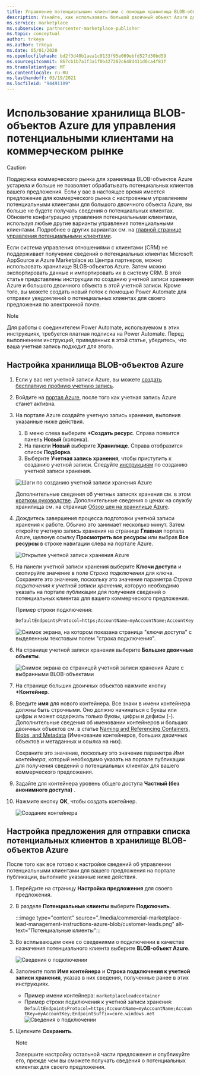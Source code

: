 ```yaml
---
title: Управление потенциальными клиентами с помощью хранилища BLOB-объектов Azure — коммерческий рынок Майкрософт
description: Узнайте, как использовать большой двоичный объект Azure для управления потенциальными клиентами для Microsoft AppSource и Azure Marketplace.
ms.service: marketplace
ms.subservice: partnercenter-marketplace-publisher
ms.topic: conceptual
author: trkeya
ms.author: trkeya
ms.date: 05/01/2020
ms.openlocfilehash: bd2f3d40b1aea1c0133f95e069ebfd527d30bd59
ms.sourcegitcommit: 867cb1b7a1f3a1f0b427282c648d411d0ca4f81f
ms.translationtype: MT
ms.contentlocale: ru-RU
ms.lasthandoff: 03/19/2021
ms.locfileid: "94491109"
---
```

# <a name="use-azure-blob-storage-to-manage-commercial-marketplace-leads"></a>Использование хранилища BLOB-объектов Azure для управления потенциальными клиентами на коммерческом рынке

>[!Caution]
>Поддержка коммерческого рынка для хранилища BLOB-объектов Azure устарела и больше не позволяет обрабатывать потенциальных клиентов вашего предложения. Если у вас в настоящее время имеется предложение для коммерческого рынка с настроенным управлением потенциальными клиентами для большого двоичного объекта Azure, вы больше не будете получать сведения о потенциальных клиентах. Обновите конфигурацию управления потенциальными клиентами, используя любые другие варианты управления потенциальными клиентами. Подробнее о других вариантах см. на [главной странице управления потенциальными клиентами](./commercial-marketplace-get-customer-leads.md).

 Если система управления отношениями с клиентами (CRM) не поддерживает получение сведений о потенциальных клиентах Microsoft AppSource и Azure Marketplace из Центра партнеров, можно использовать хранилище BLOB-объектов Azure. Затем можно экспортировать данные и импортировать их в систему CRM. В этой статье представлены инструкции по созданию учетной записи хранения Azure и большого двоичного объекта в этой учетной записи. Кроме того, вы можете создать новый поток с помощью Power Automate для отправки уведомлений о потенциальных клиентах для своего предложения по электронной почте.

>[!NOTE]
>Для работы с соединителем Power Automate, используемом в этих инструкциях, требуется платная подписка на Power Automate. Перед выполнением инструкций, приведенных в этой статье, убедитесь, что ваша учетная запись подходит для этого.

## <a name="configure-azure-blob-storage"></a>Настройка хранилища BLOB-объектов Azure

1. Если у вас нет учетной записи Azure, вы можете [создать бесплатную пробную учетную запись](https://azure.microsoft.com/pricing/free-trial/).

2. Войдите на [портал Azure](https://portal.azure.com), после того как учетная запись Azure станет активна.

3. На портале Azure создайте учетную запись хранения, выполнив указанные ниже действия.  
    1. В меню слева выберите **+Создать ресурс**.  Справа появится панель **Новый** (колонка).
    2. На панели **Новый** выберите **Хранилище**.  Справа отобразится список **Подборка**.
    3. Выберите **Учетная запись хранения**, чтобы приступить к созданию учетной записи.  Следуйте [инструкциям](../../storage/common/storage-account-create.md?tabs=azure-portal) по созданию учетной записи хранения.

    ![Шаги по созданию учетной записи хранения Azure](./media/commercial-marketplace-lead-management-instructions-azure-blob/azure-storage-create.png)

    Дополнительные сведения об учетных записях хранения см. в этом [кратком руководстве](../../storage/blobs/storage-quickstart-blobs-portal.md).  Дополнительные сведения о ценах на службу хранилища см. на странице [Обзор цен на хранилище Azure](https://azure.microsoft.com/pricing/details/storage/).

4. Дождитесь завершения процесса подготовки учетной записи хранения к работе. Обычно это занимает несколько минут.  Затем откройте учетную запись хранения на странице **Главная** портала Azure, щелкнув ссылку **Просмотреть все ресурсы** или выбрав **Все ресурсы** в строке навигации слева на портале Azure.

    ![Открытие учетной записи хранения Azure](./media/commercial-marketplace-lead-management-instructions-azure-blob/azure-storage-access.png)

5. На панели учетной записи хранения выберите **Ключи доступа** и скопируйте значение в поле *Строка подключения* для ключа. Сохраните это значение, поскольку это значение параметра *Строка подключения к учетной записи хранения*, которую необходимо указать на портале публикации для получения сведений о потенциальных клиентах для вашего коммерческого предложения.

     Пример строки подключения:

     ```sql
     DefaultEndpointsProtocol=https;AccountName=myAccountName;AccountKey=myAccountKey;EndpointSuffix=core.windows.net
     ```

    ![Снимок экрана, на котором показана страница "ключи доступа" с выделенным текстовым полем "строка подключения".](./media/commercial-marketplace-lead-management-instructions-azure-blob/azure-storage-keys-2.png)

6. На странице учетной записи хранения выберите **Большие двоичные объекты**.

   ![Снимок экрана со страницей учетной записи хранения Azure с выбранными BLOB-объектами](./media/commercial-marketplace-lead-management-instructions-azure-blob/select-blobs.png)

7. На странице больших двоичных объектов нажмите кнопку **+Контейнер**.

8. Введите **имя** для нового контейнера. Все знаки в имени контейнера должны быть строчными. Оно должно начинаться с буквы или цифры и может содержать только буквы, цифры и дефисы (-). Дополнительные сведения об именовании контейнеров и больших двоичных объектов см. в статье [Naming and Referencing Containers, Blobs, and Metadata](/rest/api/storageservices/naming-and-referencing-containers--blobs--and-metadata) (Именование контейнеров, больших двоичных объектов и метаданных и ссылка на них).

    Сохраните это значение, поскольку это значение параметра *Имя контейнера*, который необходимо указать на портале публикации для получения сведений о потенциальных клиентах для вашего коммерческого предложения.

9. Задайте для контейнера уровень общего доступа **Частный (без анонимного доступа)** .

10. Нажмите кнопку **ОК**, чтобы создать контейнер.

    ![Создание контейнера](./media/commercial-marketplace-lead-management-instructions-azure-blob/new-container.png)

## <a name="configure-your-offer-to-send-leads-to-azure-blob-storage"></a>Настройка предложения для отправки списка потенциальных клиентов в хранилище BLOB-объектов Azure

После того как все готово к настройке сведений об управлении потенциальными клиентами для вашего предложения на портале публикации, выполните указанные ниже действия.

1. Перейдите на страницу **Настройка предложения** для своего предложения.
2. В разделе **Потенциальные клиенты** выберите **Подключить**.

    :::image type="content" source="./media/commercial-marketplace-lead-management-instructions-azure-blob/customer-leads.png" alt-text="Потенциальные клиенты":::

3. Во всплывающем окне со сведениями о подключении в качестве назначения потенциального клиента выберите **BLOB-объект Azure**.

    ![Сведения о подключении](./media/commercial-marketplace-lead-management-instructions-azure-blob/connect-details.png) 

4. Заполните поля **Имя контейнера** и **Строка подключения к учетной записи хранения**, указав в них сведения, полученные ранее в этих инструкциях.

    * Пример имени контейнера: `marketplaceleadcontainer`
    * Пример строки подключения к учетной записи хранения: `DefaultEndpointsProtocol=https;AccountName=myAccountName;AccountKey=myAccountKey;EndpointSuffix=core.windows.net` ![Сведения о подключении](./media/commercial-marketplace-lead-management-instructions-azure-blob/connection-details.png) 

5. Щелкните **Сохранить**.

    > [!NOTE]
    > Завершите настройку остальной части предложения и опубликуйте его, прежде чем вы сможете получать сведения о потенциальных клиентах для своего предложения.